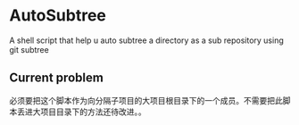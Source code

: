 # AutoSubtree
A shell script that help u auto subtree a directory as a sub repository using git subtree

## Current problem

必须要把这个脚本作为向分隔子项目的大项目根目录下的一个成员。不需要把此脚本丢进大项目目录下的方法还待改进。。
